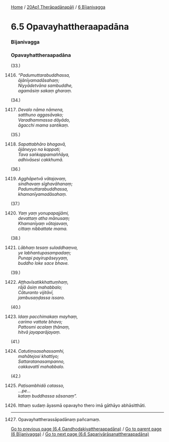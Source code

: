 
[Home](/) / [20Ap1 Therāpadānapāḷi](../../20Ap1.md) / [6 Bījanivagga](../6.md)

# 6.5 Opavayhattheraapadāna

### Bījanivagga

### Opavayhattheraapadāna

(33.)

1416. _“Padumuttarabuddhassa,_  
_ājānīyamadāsahaṃ;_  
_Niyyādetvāna sambuddhe,_  
_agamāsiṃ sakaṃ gharaṃ._  


(34.)

1417. _Devalo nāma nāmena,_  
_satthuno aggasāvako;_  
_Varadhammassa dāyādo,_  
_āgacchi mama santikaṃ._  


(35.)

1418. _Sapattabhāro bhagavā,_  
_ājāneyyo na kappati;_  
_Tava saṅkappamaññāya,_  
_adhivāsesi cakkhumā._  


(36.)

1419. _Agghāpetvā vātajavaṃ,_  
_sindhavaṃ sīghavāhanaṃ;_  
_Padumuttarabuddhassa,_  
_khamanīyamadāsahaṃ._  


(37.)

1420. _Yaṃ yaṃ yonupapajjāmi,_  
_devattaṃ atha mānusaṃ;_  
_Khamanīyaṃ vātajavaṃ,_  
_cittaṃ nibbattate mama._  


(38.)

1421. _Lābhaṃ tesaṃ suladdhaṃva,_  
_ye labhantupasampadaṃ;_  
_Punapi payirupāseyyaṃ,_  
_buddho loke sace bhave._  


(39.)

1422. _Aṭṭhavīsatikkhattuṃhaṃ,_  
_rājā āsiṃ mahabbalo;_  
_Cāturanto vijitāvī,_  
_jambusaṇḍassa issaro._  


(40.)

1423. _Idaṃ pacchimakaṃ mayhaṃ,_  
_carimo vattate bhavo;_  
_Pattosmi acalaṃ ṭhānaṃ,_  
_hitvā jayaparājayaṃ._  


(41.)

1424. _Catutiṃsasahassamhi,_  
_mahātejosi khattiyo;_  
_Sattaratanasampanno,_  
_cakkavattī mahabbalo._  


(42.)

1425. _Paṭisambhidā catasso,_  
_…pe…_  
_kataṃ buddhassa sāsanaṃ”._  


1426. Itthaṃ sudaṃ āyasmā opavayho thero imā gāthāyo abhāsitthāti.

---

1427. Opavayhattherassāpadānaṃ pañcamaṃ.



[Go to previous page (6.4 Gandhodakiyattheraapadāna)](6.4.md) / [Go to parent page (6 Bījanivagga)](../6.md) / [Go to next page (6.6 Saparivārāsanattheraapadāna)](6.6.md)


